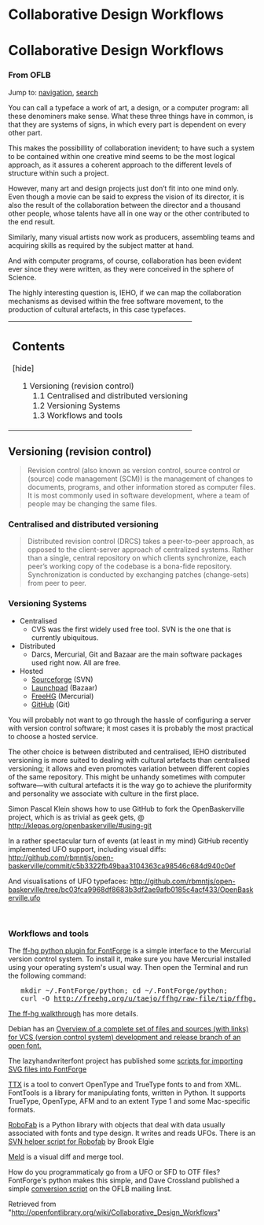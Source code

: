 <h1>Collaborative Design Workflows</h1>

<div id="content">
		<a id="top" name="top"></a>
				<h1 class="firstHeading" id="firstHeading">Collaborative Design Workflows</h1>
		<div id="bodyContent">
			<h3 id="siteSub">From OFLB</h3>
			<div id="contentSub"></div>
									<div id="jump-to-nav">Jump to: <a href="#column-one">navigation</a>, <a href="#searchInput">search</a></div>			<!-- start content -->
			<p>You can call a typeface a work of art, a design, or a computer program: all these denominers make sense. What these three things have in common, is that they are systems of signs, in which every part is dependent on every other part.
</p><p>This makes the possibillity of collaboration inevident; to have such a system to be contained within one creative mind seems to be the most logical approach, as it assures a coherent approach to the different levels of structure within such a project.
</p><p>However, many art and design projects just don’t fit into one mind only. Even though a movie can be said to express the vision of its director, it is also the result of the collaboration between the director and a thousand other people, whose talents have all in one way or the other contributed to the end result.
</p><p>Similarly, many visual artists now work as producers, assembling teams and acquiring skills as required by the subject matter at hand.
</p><p>And with computer programs, of course, collaboration has been evident ever since they were written, as they were conceived in the sphere of Science.
</p><p>The highly interesting question is, IEHO, if we can map the collaboration mechanisms as devised within the free software movement, to the production of cultural artefacts, in this case typefaces.
</p>
<table summary="Contents" class="toc" id="toc"><tbody><tr><td><div id="toctitle"><h2>Contents</h2> <span class="toctoggle">[<a id="togglelink" class="internal" href="javascript:toggleToc()">hide</a>]</span></div>
<ul>
<li class="toclevel-1"><a href="#Versioning_.28revision_control.29"><span class="tocnumber">1</span> <span class="toctext">Versioning (revision control)</span></a>
<ul>
<li class="toclevel-2"><a href="#Centralised_and_distributed_versioning"><span class="tocnumber">1.1</span> <span class="toctext">Centralised and distributed versioning</span></a></li>
<li class="toclevel-2"><a href="#Versioning_Systems"><span class="tocnumber">1.2</span> <span class="toctext">Versioning Systems</span></a></li>
<li class="toclevel-2"><a href="#Workflows_and_tools"><span class="tocnumber">1.3</span> <span class="toctext">Workflows and tools</span></a></li>
</ul>
</li>
</ul>
</td></tr></tbody></table><script type="text/javascript"> if (window.showTocToggle) { var tocShowText = "show"; var tocHideText = "hide"; showTocToggle(); } </script>
<a id="Versioning_.28revision_control.29" name="Versioning_.28revision_control.29"></a><h2> <span class="mw-headline"> Versioning (revision control) </span></h2>
<blockquote>
Revision control (also known as version control, source control or (source) code management (SCM)) is the management of changes to documents, programs, and other information stored as computer files. It is most commonly used in software development, where a team of people may be changing the same files.
</blockquote>
<a id="Centralised_and_distributed_versioning" name="Centralised_and_distributed_versioning"></a><h3> <span class="mw-headline"> Centralised and distributed versioning </span></h3>
<blockquote>
Distributed revision control (DRCS) takes a peer-to-peer approach, as opposed to the client-server approach of centralized systems. Rather than a single, central repository on which clients synchronize, each peer’s working copy of the codebase is a bona-fide repository. Synchronization is conducted by exchanging patches (change-sets) from peer to peer.
</blockquote>
<a id="Versioning_Systems" name="Versioning_Systems"></a><h3> <span class="mw-headline"> Versioning Systems </span></h3>
<ul><li> Centralised
<ul><li> CVS was the first widely used free tool. SVN is the one that is currently ubiquitous.
</li></ul>
</li><li> Distributed
<ul><li> Darcs, Mercurial, Git and Bazaar are the main software packages used right now. All are free.
</li></ul>
</li><li> Hosted
<ul><li> <a title="http://sourceforge.net" class="external text" href="http://sourceforge.net">Sourceforge</a> (SVN)
</li><li> <a title="https://launchpad.net/" class="external text" href="https://launchpad.net/">Launchpad</a> (Bazaar)
</li><li> <a title="http://freehg.org/" class="external text" href="http://freehg.org/">FreeHG</a> (Mercurial)
</li><li> <a title="http://github.com/" class="external text" href="http://github.com/">GitHub</a> (Git)
</li></ul>
</li></ul>
<p>You will probably not want to go through the hassle of configuring a server with version control software; it most cases it is probably the most practical to choose a hosted service.
</p><p>The other choice is between distributed and centralised, IEHO distributed versioning is more suited to dealing with cultural artefacts than centralised versioning; it allows and even promotes variation between different copies of the same repository. This might be unhandy sometimes with computer software&mdash;with cultural artefacts it is the way go to achieve the pluriformity and personality we associate with culture in the first place.
</p><p>Simon Pascal Klein shows how to use GitHub to fork the OpenBaskerville project, which is as trivial as geek gets, @ <a title="http://klepas.org/openbaskerville/#using-git" class="external free" href="http://klepas.org/openbaskerville/#using-git">http://klepas.org/openbaskerville/#using-git</a>
</p><p>In a rather spectacular turn of events (at least in my mind) GitHub recently implemented UFO support, including visual diffs: <a title="http://github.com/rbmntjs/open-baskerville/commit/c5b3322fb49baa3104363ca98546c684d940c0ef" class="external free" href="http://github.com/rbmntjs/open-baskerville/commit/c5b3322fb49baa3104363ca98546c684d940c0ef">http://github.com/rbmntjs/open-baskerville/commit/c5b3322fb49baa3104363ca98546c684d940c0ef</a>
</p><p>And visualisations of UFO typefaces:
<a title="http://github.com/rbmntjs/open-baskerville/tree/bc03fca9968df8683b3df2ae9afb0185c4acf433/OpenBaskerville.ufo" class="external free" href="http://github.com/rbmntjs/open-baskerville/tree/bc03fca9968df8683b3df2ae9afb0185c4acf433/OpenBaskerville.ufo">http://github.com/rbmntjs/open-baskerville/tree/bc03fca9968df8683b3df2ae9afb0185c4acf433/OpenBaskerville.ufo</a>
</p><p><br>
</p>
<a id="Workflows_and_tools" name="Workflows_and_tools"></a><h3> <span class="mw-headline"> Workflows and tools </span></h3>
<p>The <a title="http://freehg.org/u/taejo/ffhg/" class="external text" href="http://freehg.org/u/taejo/ffhg/">ff-hg python plugin for FontForge</a> is a simple interface to the Mercurial version control system. To install it, make sure you have Mercurial installed using your operating system's usual way. Then open the Terminal and run the following command:
</p>
<pre>   mkdir ~/.FontForge/python; cd ~/.FontForge/python; 
   curl -O <a title="http://freehg.org/u/taejo/ffhg/raw-file/tip/ffhg.py" class="external free" href="http://freehg.org/u/taejo/ffhg/raw-file/tip/ffhg.py">http://freehg.org/u/taejo/ffhg/raw-file/tip/ffhg.py</a>
</pre>
<p><a title="http://freehg.org/u/taejo/ffhg/raw-file/tip/docs/walkthru.html" class="external text" href="http://freehg.org/u/taejo/ffhg/raw-file/tip/docs/walkthru.html">The ff-hg walkthrough</a> has more details.
</p><p>Debian has an <a title="http://svn.debian.org/wsvn/pkg-fonts/foo-open-font-sources/" class="external text" href="http://svn.debian.org/wsvn/pkg-fonts/foo-open-font-sources/">Overview of a complete set of files and sources (with links) for VCS (version control system) development and release branch of an open font.</a>
</p><p>The lazyhandwriterfont project has published some <a title="http://bazaar.launchpad.net/~gryc-ueusp/lazyhandwriterfont/main/files/head%3A/scripts/" class="external text" href="http://bazaar.launchpad.net/~gryc-ueusp/lazyhandwriterfont/main/files/head%3A/scripts/">scripts for importing SVG files into FontForge</a>
</p><p><a title="http://sourceforge.net/projects/fonttools/" class="external text" href="http://sourceforge.net/projects/fonttools/">TTX</a> is a tool to convert OpenType and TrueType fonts to and from XML. FontTools is a library for manipulating fonts, written in Python. It supports TrueType, OpenType, AFM and to an extent Type 1 and some Mac-specific formats.
</p><p><a title="http://robofab.org/" class="external text" href="http://robofab.org/">RoboFab</a> is a Python library with objects that deal with data usually associated with fonts and type design. It writes and reads UFOs. There is an <a title="http://www.lowest-common-denominator.com/2007/03/svn_helper_script_for_robobab.php" class="external text" href="http://www.lowest-common-denominator.com/2007/03/svn_helper_script_for_robobab.php">SVN helper script for Robofab</a> by Brook Elgie
</p><p><a title="http://meld.sourceforge.net" class="external text" href="http://meld.sourceforge.net">Meld</a> is a visual diff and merge tool. 
</p><p>How do you programmaticaly go from a UFO or SFD to OTF files? FontForge's python makes this simple, and Dave Crossland published a simple <a title="http://article.gmane.org/gmane.comp.freedesktop.fonts/1741" class="external text" href="http://article.gmane.org/gmane.comp.freedesktop.fonts/1741">conversion script</a> on the OFLB mailing linst.
</p>
<!-- 
NewPP limit report
Preprocessor node count: 5/1000000
Post-expand include size: 0/2097152 bytes
Template argument size: 0/2097152 bytes
Expensive parser function count: 0/100
-->

<!-- Saved in parser cache with key openfontlibrary-mw_:pcache:idhash:2755-0!1!0!!en!2!edit=0 and timestamp 20120323105753 -->
<div class="printfooter">
Retrieved from "<a href="http://openfontlibrary.org/wiki/Collaborative_Design_Workflows">http://openfontlibrary.org/wiki/Collaborative_Design_Workflows</a>"</div>
						<!-- end content -->
						<div class="visualClear"></div>
		</div>
	</div>